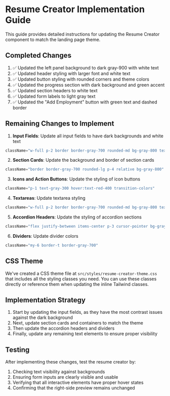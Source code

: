 # Resume Creator Implementation Guide

This guide provides detailed instructions for updating the Resume Creator component to match the landing page theme.

## Completed Changes

1. ✅ Updated the left panel background to dark gray-900 with white text
2. ✅ Updated header styling with larger font and white text
3. ✅ Updated button styling with rounded corners and theme colors
4. ✅ Updated the progress section with dark background and green accent
5. ✅ Updated section headers to white text
6. ✅ Updated form labels to light gray text
7. ✅ Updated the "Add Employment" button with green text and dashed border

## Remaining Changes to Implement

1. **Input Fields**: Update all input fields to have dark backgrounds and white text

```jsx
className="w-full p-2 border border-gray-700 rounded-md bg-gray-800 text-white focus:border-[#4ECCA3] focus:ring focus:ring-[#4ECCA3]/20"
```

2. **Section Cards**: Update the background and border of section cards

```jsx
className="border border-gray-700 rounded-lg p-4 relative bg-gray-800"
```

3. **Icons and Action Buttons**: Update the styling of icon buttons

```jsx
className="p-1 text-gray-300 hover:text-red-400 transition-colors"
```

4. **Textareas**: Update textarea styling

```jsx
className="w-full p-2 border border-gray-700 rounded-md bg-gray-800 text-white focus:border-[#4ECCA3] focus:ring focus:ring-[#4ECCA3]/20 min-h-[100px]"
```

5. **Accordion Headers**: Update the styling of accordion sections

```jsx
className="flex justify-between items-center p-3 cursor-pointer bg-gray-800 hover:bg-gray-750 rounded-t-md border border-gray-700"
```

6. **Dividers**: Update divider colors

```jsx
className="my-6 border-t border-gray-700"
```

## CSS Theme

We've created a CSS theme file at `src/styles/resume-creator-theme.css` that includes all the styling classes you need. You can use these classes directly or reference them when updating the inline Tailwind classes.

## Implementation Strategy

1. Start by updating the input fields, as they have the most contrast issues against the dark background
2. Next, update section cards and containers to match the theme
3. Then update the accordion headers and dividers
4. Finally, update any remaining text elements to ensure proper visibility

## Testing

After implementing these changes, test the resume creator by:

1. Checking text visibility against backgrounds
2. Ensuring form inputs are clearly visible and usable
3. Verifying that all interactive elements have proper hover states
4. Confirming that the right-side preview remains unchanged
